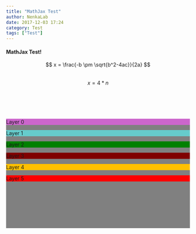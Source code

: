 ```yaml
---
title: "MathJax Test"
author: NenkaLab
date: 2017-12-03 17:24
category: Test
tags: ["Test"]
---
```

#### MathJax Test! <br>
$$ x = \frac{-b \pm \sqrt{b^2-4ac}}{2a} $$ <br>
$$ x = 4*n $$
<br><br><br><br>
<div id="mflick5" class="flick">
	<div style="background-color:#CC66CC">
		<p>Layer 0</p>
	</div>
	<div style="background-color:#66cccc">
		<p>Layer 1</p>
	</div>
	<div style="background-color:green">
		<p>Layer 2</p>
	</div>
	<div style="background-color:maroon">
		<p>Layer 3</p>
	</div>
	<div style="background-color:#ffc000">
		<p>Layer 4</p>
	</div>
	<div style="background-color:red">
		<p>Layer 5</p>
  </div>
</div>
<style>
  .flick{width:100%;height:300px;background-color:grey}
  .eg-flick-container > div { height:100%;float:left;display:block }
  .eg-flick-panel p {margin:0;font-size:2.0em;text-align:center}
</style>
<script>
import Flicking from "@egjs/flicking";
var f5 = new eg.Flicking($("#mflick5"), {
	threshold : 100,
	circular : true,
	duration : 1000
});

var isStart = false;
function start() {
	if(isStart) {
		f5.next();
	}else {
		isStart = true;
	}
  setTimeout(start, 5000);
} start();
</script>
